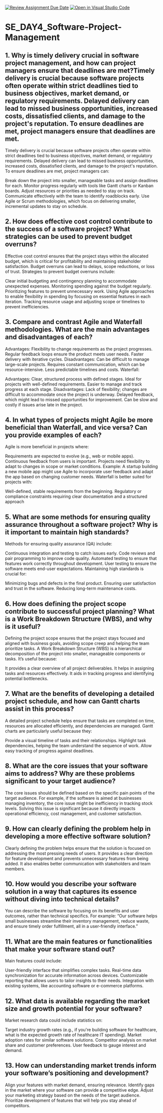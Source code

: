 [![Review Assignment Due Date](https://classroom.github.com/assets/deadline-readme-button-22041afd0340ce965d47ae6ef1cefeee28c7c493a6346c4f15d667ab976d596c.svg)](https://classroom.github.com/a/9pw6JKcu)
[![Open in Visual Studio Code](https://classroom.github.com/assets/open-in-vscode-2e0aaae1b6195c2367325f4f02e2d04e9abb55f0b24a779b69b11b9e10269abc.svg)](https://classroom.github.com/online_ide?assignment_repo_id=18518288&assignment_repo_type=AssignmentRepo)
# SE_DAY4_Software-Project-Management
## 1. Why is timely delivery crucial in software project management, and how can project managers ensure that deadlines are met?Timely delivery is crucial because software projects often operate within strict deadlines tied to business objectives, market demand, or regulatory requirements. Delayed delivery can lead to missed business opportunities, increased costs, dissatisfied clients, and damage to the project's reputation. To ensure deadlines are met, project managers ensure that deadlines are met.
Timely delivery is crucial because software projects often operate within strict deadlines tied to business objectives, market demand, or regulatory requirements. Delayed delivery can lead to missed business opportunities, increased costs, dissatisfied clients, and damage to the project's reputation. To ensure deadlines are met, project managers can:

Break down the project into smaller, manageable tasks and assign deadlines for each.
Monitor progress regularly with tools like Gantt charts or Kanban boards.
Adjust resources or priorities as needed to stay on track.
Communicate effectively with the team to identify roadblocks early.
Use Agile or Scrum methodologies, which focus on delivering smaller, incremental updates to stay on schedule.


## 2. How does effective cost control contribute to the success of a software project? What strategies can be used to prevent budget overruns?
Effective cost control ensures that the project stays within the allocated budget, which is critical for profitability and maintaining stakeholder satisfaction. Budget overruns can lead to delays, scope reductions, or loss of trust. Strategies to prevent budget overruns include:

Clear initial budgeting and contingency planning to accommodate unexpected expenses.
Monitoring spending against the budget regularly.
Prioritizing features to prevent unnecessary work.
Using Agile approaches to enable flexibility in spending by focusing on essential features in each iteration.
Tracking resource usage and adjusting scope or timelines to prevent inefficiencies.

## 3. Compare and contrast Agile and Waterfall methodologies. What are the main advantages and disadvantages of each?
Advantages:
Flexibility to change requirements as the project progresses.
Regular feedback loops ensure the product meets user needs.
Faster delivery with iterative cycles.
Disadvantages:
Can be difficult to manage large-scale projects.
Requires constant communication, which can be resource-intensive.
Less predictable timelines and costs.
Waterfall:

Advantages:
Clear, structured process with defined stages.
Ideal for projects with well-defined requirements.
Easier to manage and track progress at each stage.
Disadvantages:
Lack of flexibility; changes are difficult to accommodate once the project is underway.
Delayed feedback, which might lead to missed opportunities for improvement.
Can be slow and costly if issues arise late in the project.
## 4. In what types of projects might Agile be more beneficial than Waterfall, and vice versa? Can you provide examples of each?
Agile is more beneficial in projects where:

Requirements are expected to evolve (e.g., web or mobile apps).
Continuous feedback from users is important.
Projects need flexibility to adapt to changes in scope or market conditions.
Example: A startup building a new mobile app might use Agile to incorporate user feedback and adapt the app based on changing customer needs.
Waterfall is better suited for projects with:

Well-defined, stable requirements from the beginning.
Regulatory or compliance constraints requiring clear documentation and a structured approach
## 5. What are some methods for ensuring quality assurance throughout a software project? Why is it important to maintain high standards?
Methods for ensuring quality assurance (QA) include:

Continuous integration and testing to catch issues early.
Code reviews and pair programming to improve code quality.
Automated testing to ensure that features work correctly throughout development.
User testing to ensure the software meets end-user expectations.
Maintaining high standards is crucial for:

Minimizing bugs and defects in the final product.
Ensuring user satisfaction and trust in the software.
Reducing long-term maintenance costs.
## 6. How does defining the project scope contribute to successful project planning? What is a Work Breakdown Structure (WBS), and why is it useful?
Defining the project scope ensures that the project stays focused and aligned with business goals, avoiding scope creep and helping the team prioritize tasks. A Work Breakdown Structure (WBS) is a hierarchical decomposition of the project into smaller, manageable components or tasks. It’s useful because:

It provides a clear overview of all project deliverables.
It helps in assigning tasks and resources effectively.
It aids in tracking progress and identifying potential bottlenecks.
## 7. What are the benefits of developing a detailed project schedule, and how can Gantt charts assist in this process?
A detailed project schedule helps ensure that tasks are completed on time, resources are allocated efficiently, and dependencies are managed. Gantt charts are particularly useful because they:

Provide a visual timeline of tasks and their relationships.
Highlight task dependencies, helping the team understand the sequence of work.
Allow easy tracking of progress against deadlines.
## 8. What are the core issues that your software aims to address? Why are these problems significant to your target audience?
The core issues should be defined based on the specific pain points of the target audience. For example, if the software is aimed at businesses managing inventory, the core issue might be inefficiency in tracking stock levels. Solving this issue is significant because it directly impacts operational efficiency, cost management, and customer satisfaction.
## 9. How can clearly defining the problem help in developing a more effective software solution?
Clearly defining the problem helps ensure that the solution is focused on addressing the most pressing needs of users. It provides a clear direction for feature development and prevents unnecessary features from being added. It also enables better communication with stakeholders and team members.

## 10. How would you describe your software solution in a way that captures its essence without diving into technical details?
You can describe the software by focusing on its benefits and user outcomes, rather than technical specifics. For example: “Our software helps small businesses streamline their inventory management, reduce waste, and ensure timely order fulfillment, all in a user-friendly interface.”
## 11. What are the main features or functionalities that make your software stand out?
Main features could include:

User-friendly interface that simplifies complex tasks.
Real-time data synchronization for accurate information across devices.
Customizable reporting that allows users to tailor insights to their needs.
Integration with existing systems, like accounting software or e-commerce platforms.
## 12. What data is available regarding the market size and growth potential for your software?
Market research data could include statistics on:

Target industry growth rates (e.g., if you're building software for healthcare, what is the expected growth rate of healthcare IT spending).
Market adoption rates for similar software solutions.
Competitor analysis on market share and customer preferences.
User feedback to gauge interest and demand.
## 13. How can understanding market trends inform your software’s positioning and development?
Align your features with market demand, ensuring relevance.
Identify gaps in the market where your software can provide a competitive edge.
Adjust your marketing strategy based on the needs of the target audience.
Prioritize development of features that will help you stay ahead of competitors.
